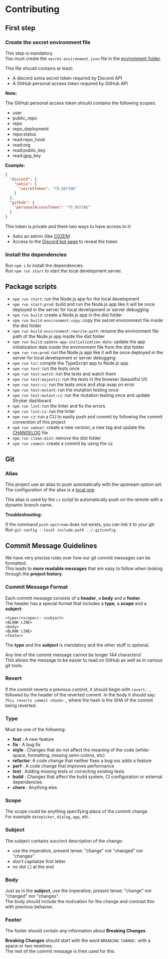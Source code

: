 # Contributing

## First step

### Create the secret environment file

This step is mandatory.  
You must create the `secret-environment.json` file in the [environment folder](./src/environment/secret-environment.json).  

This file should contains at least:
- A discord sonia secret token required by Discord API
- A GitHub personal access token required by GitHub API

__Note:__

The GitHub personal access token should contains the following scopes:
- user
- public_repo
- repo
- repo_deployment
- repo:status
- read:repo_hook
- read:org
- read:public_key
- read:gpg_key

__Example:__

```json
{
  "discord": {
    "sonia": {
      "secretToken": "TO_DEFINE"
    } 
  },
  "github": {
    "personalAccessToken": "TO_DEFINE"
  }
}
```

This token is private and there two ways to have access to it:
- Asks an admin (like [C0ZEN](https://github.com/C0ZEN))
- Access to the [Discord bot page](https://discordapp.com/developers/applications/689829775317139460/bot) to reveal the token

### Install the dependencies

Run `npm i` to install the dependencies.  
Run `npm run start` to start the local development server.

## Package scripts

- `npm run start`: run the Node.js app for the local development  
- `npm run start:prod`: build and run the Node.js app like it will be once deployed in the server for local development or server debugging  
- `npm run build`: create a Node.js app in the dist folder  
- `npm run build:environment:copy`: copy the secret environment file inside the dist folder  
- `npm run build:environment:rewrite-path`: rename the environment file path of the Node.js app inside the dist folder  
- `npm run build:update-app-initialization-date`: update the app initialization date inside the environment file from the dist folder  
- `npm run run:prod`: run the Node.js app like it will be once deployed in the server for local development or server debugging  
- `npm run tsc`: compile the TypeScript app to Node.js app  
- `npm run test`: run the tests once  
- `npm run test:watch`: run the tests and watch them  
- `npm run test:majestic`: run the tests in the browser (beautiful UI)
- `npm run test:ci`: run the tests once and stop asap on error 
- `npm run test:mutant`: run the mutation testing once
- `npm run test:mutant:ci`: run the mutation testing once and update Stryker dashboard
- `npm run lint`: run the linter and fix the errors  
- `npm run lint:ci`: run the linter  
- `npm run cz`: run a CLI to easily push and commit by following the commit convention of this project  
- `npm run semver`: create a new version, a new tag and update the [CHANGELOG](CHANGELOG.md) file  
- `npm run clean:dist`: remove the dist folder  
- `npm run commit`: create a commit by using the cz

## Git

### Alias

This project use an alias to push automatically with the upstream option set.  
The configuration of the alias is a [local one](.gitconfig).  

This alias is used by the `cz` script to automatically push on the remote with a dynamic branch name.  

__Troubleshooting:__

If the command `push-upstream` does not exists, you can link it to your git:  
Run `git config --local include.path ../.gitconfig`.

## Commit Message Guidelines

We have very precise rules over how our git commit messages can be formatted.  
This leads to **more readable messages** that are easy to follow when looking through the **project history**.

### Commit Message Format

Each commit message consists of a **header**, a **body** and a **footer**.  
The header has a special
format that includes a **type**, a **scope** and a **subject**:

```
<type>(<scope>): <subject>
<BLANK LINE>
<body>       
<BLANK LINE> 
<footer>     
```

The **type** and the **subject** is mandatory and the other stuff is optional.

Any line of the commit message cannot be longer 144 characters!  
This allows the message to be easier to read on GitHub as well as in various git tools.

### Revert

If the commit reverts a previous commit, it should begin with `revert: `, followed by the header of
the reverted commit. In the body it should say: `This reverts commit <hash>.`, where the hash is
the SHA of the commit being reverted.

### Type

Must be one of the following:

* **feat**    : A new feature
* **fix**     : A bug fix
* **style**   : Changes that do not affect the meaning of the code (white-space, formatting, missing semi-colons, etc)
* **refactor**: A code change that neither fixes a bug nor adds a feature
* **perf**    : A code change that improves performance
* **test**    : Adding missing tests or correcting existing tests
* **build**   : Changes that affect the build system, CI configuration or external dependencies
* **chore**   : Anything else

### Scope

The scope could be anything specifying place of the commit change.  
For example `datepicker`, `dialog`, `app`, etc.

### Subject

The subject contains succinct description of the change:

* use the imperative, present tense: "change" not "changed" nor "changes"
* don't capitalize first letter
* no dot (.) at the end

### Body

Just as in the **subject**, use the imperative, present tense: "change" not "changed" nor "changes".  
The body should include the motivation for the change and contrast this with previous behavior.

### Footer

The footer should contain any information about **Breaking Changes**.

**Breaking Changes** should start with the word `BREAKING CHANGE:` with a space or two newlines.  
The rest of the commit message is then used for this.
